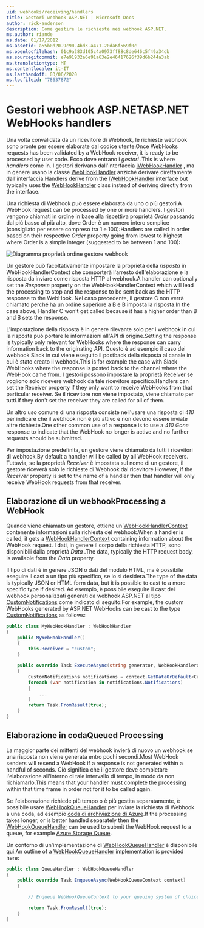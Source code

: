 ```yaml
---
uid: webhooks/receiving/handlers
title: Gestori webhook ASP.NET | Microsoft Docs
author: rick-anderson
description: Come gestire le richieste nei webhook ASP.NET.
ms.author: riande
ms.date: 01/17/2012
ms.assetid: a55b0d20-9c90-4bd3-a471-20da6f569f0c
ms.openlocfilehash: 01c9a283d105c4a0973ff88c8de646c5f49a34db
ms.sourcegitcommit: e7e91932a6e91a63e2e46417626f39d6b244a3ab
ms.translationtype: MT
ms.contentlocale: it-IT
ms.lasthandoff: 03/06/2020
ms.locfileid: "78637872"
---
```

# <a name="aspnet-webhooks-handlers"></a><span data-ttu-id="dcf0a-103">Gestori webhook ASP.NET</span><span class="sxs-lookup"><span data-stu-id="dcf0a-103">ASP.NET WebHooks handlers</span></span>

<span data-ttu-id="dcf0a-104">Una volta convalidata da un ricevitore di Webhook, le richieste webhook sono pronte per essere elaborate dal codice utente.</span><span class="sxs-lookup"><span data-stu-id="dcf0a-104">Once WebHooks requests has been validated by a WebHook receiver, it is ready to be processed by user code.</span></span> <span data-ttu-id="dcf0a-105">Ecco dove entrano i *gestori* .</span><span class="sxs-lookup"><span data-stu-id="dcf0a-105">This is where *handlers* come in.</span></span> <span data-ttu-id="dcf0a-106">I gestori derivano dall'interfaccia [IWebHookHandler](https://github.com/aspnet/WebHooks/blob/master/src/Microsoft.AspNet.WebHooks.Receivers/WebHooks/WebHookHandler.cs) , ma in genere usano la classe [WebHookHandler](https://github.com/aspnet/WebHooks/blob/master/src/Microsoft.AspNet.WebHooks.Receivers/WebHooks/WebHookHandler.cs) anziché derivare direttamente dall'interfaccia.</span><span class="sxs-lookup"><span data-stu-id="dcf0a-106">Handlers derive from the [IWebHookHandler](https://github.com/aspnet/WebHooks/blob/master/src/Microsoft.AspNet.WebHooks.Receivers/WebHooks/WebHookHandler.cs) interface but typically uses the [WebHookHandler](https://github.com/aspnet/WebHooks/blob/master/src/Microsoft.AspNet.WebHooks.Receivers/WebHooks/WebHookHandler.cs) class instead of deriving directly from the interface.</span></span>

<span data-ttu-id="dcf0a-107">Una richiesta di Webhook può essere elaborata da uno o più gestori.</span><span class="sxs-lookup"><span data-stu-id="dcf0a-107">A WebHook request can be processed by one or more handlers.</span></span> <span data-ttu-id="dcf0a-108">I gestori vengono chiamati in ordine in base alla rispettiva proprietà *Order* passando dal più basso al più alto, dove Order è un numero intero semplice (consigliato per essere compreso tra 1 e 100):</span><span class="sxs-lookup"><span data-stu-id="dcf0a-108">Handlers are called in order based on their respective *Order* property going from lowest to highest where Order is a simple integer (suggested to be between 1 and 100):</span></span>

![Diagramma proprietà ordine gestore webhook](_static/Handlers.png)

<span data-ttu-id="dcf0a-110">Un gestore può facoltativamente impostare la proprietà della *risposta* in WebHookHandlerContext che comporterà l'arresto dell'elaborazione e la risposta da inviare come risposta HTTP al webhook.</span><span class="sxs-lookup"><span data-stu-id="dcf0a-110">A handler can optionally set the *Response* property on the WebHookHandlerContext which will lead the processing to stop and the response to be sent back as the HTTP response to the WebHook.</span></span> <span data-ttu-id="dcf0a-111">Nel caso precedente, il gestore C non verrà chiamato perché ha un ordine superiore a B e B imposta la risposta.</span><span class="sxs-lookup"><span data-stu-id="dcf0a-111">In the case above, Handler C won't get called because it has a higher order than B and B sets the response.</span></span>

<span data-ttu-id="dcf0a-112">L'impostazione della risposta è in genere rilevante solo per i webhook in cui la risposta può portare le informazioni all'API di origine.</span><span class="sxs-lookup"><span data-stu-id="dcf0a-112">Setting the response is typically only relevant for WebHooks where the response can carry information back to the originating API.</span></span> <span data-ttu-id="dcf0a-113">Questo è ad esempio il caso dei webhook Slack in cui viene eseguito il postback della risposta al canale in cui è stato creato il webhook.</span><span class="sxs-lookup"><span data-stu-id="dcf0a-113">This is for example the case with Slack WebHooks where the response is posted back to the channel where the WebHook came from.</span></span> <span data-ttu-id="dcf0a-114">I gestori possono impostare la proprietà Receiver se vogliono solo ricevere webhook da tale ricevitore specifico.</span><span class="sxs-lookup"><span data-stu-id="dcf0a-114">Handlers can set the Receiver property if they only want to receive WebHooks from that particular receiver.</span></span> <span data-ttu-id="dcf0a-115">Se il ricevitore non viene impostato, viene chiamato per tutti.</span><span class="sxs-lookup"><span data-stu-id="dcf0a-115">If they don't set the receiver they are called for all of them.</span></span>

<span data-ttu-id="dcf0a-116">Un altro uso comune di una risposta consiste nell'usare una risposta di *410* per indicare che il webhook non è più attivo e non devono essere inviate altre richieste.</span><span class="sxs-lookup"><span data-stu-id="dcf0a-116">One other common use of a response is to use a *410 Gone* response to indicate that the WebHook no longer is active and no further requests should be submitted.</span></span>

<span data-ttu-id="dcf0a-117">Per impostazione predefinita, un gestore viene chiamato da tutti i ricevitori di webhook.</span><span class="sxs-lookup"><span data-stu-id="dcf0a-117">By default a handler will be called by all WebHook receivers.</span></span> <span data-ttu-id="dcf0a-118">Tuttavia, se la proprietà *Receiver* è impostata sul nome di un gestore, il gestore riceverà solo le richieste di Webhook dal ricevitore.</span><span class="sxs-lookup"><span data-stu-id="dcf0a-118">However, if the *Receiver* property is set to the name of a handler then that handler will only receive WebHook requests from that receiver.</span></span>

## <a name="processing-a-webhook"></a><span data-ttu-id="dcf0a-119">Elaborazione di un webhook</span><span class="sxs-lookup"><span data-stu-id="dcf0a-119">Processing a WebHook</span></span>

<span data-ttu-id="dcf0a-120">Quando viene chiamato un gestore, ottiene un [WebHookHandlerContext](https://github.com/aspnet/WebHooks/blob/master/src/Microsoft.AspNet.WebHooks.Receivers/WebHooks/WebHookHandlerContext.cs) contenente informazioni sulla richiesta del webhook.</span><span class="sxs-lookup"><span data-stu-id="dcf0a-120">When a handler is called, it gets a [WebHookHandlerContext](https://github.com/aspnet/WebHooks/blob/master/src/Microsoft.AspNet.WebHooks.Receivers/WebHooks/WebHookHandlerContext.cs) containing information about the WebHook request.</span></span> <span data-ttu-id="dcf0a-121">I dati, in genere il corpo della richiesta HTTP, sono disponibili dalla proprietà *Data* .</span><span class="sxs-lookup"><span data-stu-id="dcf0a-121">The data, typically the HTTP request body, is available from the *Data* property.</span></span>

<span data-ttu-id="dcf0a-122">Il tipo di dati è in genere JSON o dati del modulo HTML, ma è possibile eseguire il cast a un tipo più specifico, se lo si desidera.</span><span class="sxs-lookup"><span data-stu-id="dcf0a-122">The type of the data is typically JSON or HTML form data, but it is possible to cast to a more specific type if desired.</span></span> <span data-ttu-id="dcf0a-123">Ad esempio, è possibile eseguire il cast dei webhook personalizzati generati da webhook ASP.NET al tipo [CustomNotifications](https://github.com/aspnet/WebHooks/blob/master/src/Microsoft.AspNet.WebHooks.Receivers.Custom/WebHooks/CustomNotifications.cs) come indicato di seguito:</span><span class="sxs-lookup"><span data-stu-id="dcf0a-123">For example, the custom WebHooks generated by ASP.NET WebHooks can be cast to the type [CustomNotifications](https://github.com/aspnet/WebHooks/blob/master/src/Microsoft.AspNet.WebHooks.Receivers.Custom/WebHooks/CustomNotifications.cs) as follows:</span></span>

```csharp
public class MyWebHookHandler : WebHookHandler
{
    public MyWebHookHandler()
    {
        this.Receiver = "custom";
    }

    public override Task ExecuteAsync(string generator, WebHookHandlerContext context)
    {
        CustomNotifications notifications = context.GetDataOrDefault<CustomNotifications>();
        foreach (var notification in notifications.Notifications)
        {
            ...
        }
        return Task.FromResult(true);
    }
}
```

  ## <a name="queued-processing"></a><span data-ttu-id="dcf0a-124">Elaborazione in coda</span><span class="sxs-lookup"><span data-stu-id="dcf0a-124">Queued Processing</span></span>

<span data-ttu-id="dcf0a-125">La maggior parte dei mittenti del webhook invierà di nuovo un webhook se una risposta non viene generata entro pochi secondi.</span><span class="sxs-lookup"><span data-stu-id="dcf0a-125">Most WebHook senders will resend a WebHook if a response is not generated within a handful of seconds.</span></span> <span data-ttu-id="dcf0a-126">Ciò significa che il gestore deve completare l'elaborazione all'interno di tale intervallo di tempo, in modo da non richiamarlo.</span><span class="sxs-lookup"><span data-stu-id="dcf0a-126">This means that your handler must complete the processing within that time frame in order not for it to be called again.</span></span>

<span data-ttu-id="dcf0a-127">Se l'elaborazione richiede più tempo o è più gestita separatamente, è possibile usare [WebHookQueueHandler](https://github.com/aspnet/WebHooks/blob/master/src/Microsoft.AspNet.WebHooks.Receivers/WebHooks/WebHookQueueHandler.cs) per inviare la richiesta di Webhook a una coda, ad esempio [coda di archiviazione di Azure](https://msdn.microsoft.com/library/azure/dd179353.aspx).</span><span class="sxs-lookup"><span data-stu-id="dcf0a-127">If the processing takes longer, or is better handled separately then the [WebHookQueueHandler](https://github.com/aspnet/WebHooks/blob/master/src/Microsoft.AspNet.WebHooks.Receivers/WebHooks/WebHookQueueHandler.cs) can be used to submit the WebHook request to a queue, for example [Azure Storage Queue](https://msdn.microsoft.com/library/azure/dd179353.aspx).</span></span>

<span data-ttu-id="dcf0a-128">Un contorno di un'implementazione di [WebHookQueueHandler](https://github.com/aspnet/WebHooks/blob/master/src/Microsoft.AspNet.WebHooks.Receivers/WebHooks/WebHookQueueHandler.cs) è disponibile qui:</span><span class="sxs-lookup"><span data-stu-id="dcf0a-128">An outline of a [WebHookQueueHandler](https://github.com/aspnet/WebHooks/blob/master/src/Microsoft.AspNet.WebHooks.Receivers/WebHooks/WebHookQueueHandler.cs) implementation is provided here:</span></span>

```csharp
public class QueueHandler : WebHookQueueHandler
{
    public override Task EnqueueAsync(WebHookQueueContext context)
    {

        // Enqueue WebHookQueueContext to your queuing system of choice

        return Task.FromResult(true);
    }
}
```
